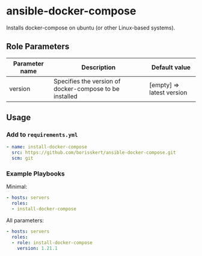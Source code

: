 # ansible-docker-compose

Installs docker-compose on ubuntu (or other Linux-based systems).

## Role Parameters

| Parameter name         | Description                                              | Default value             |
|------------------------|----------------------------------------------------------|---------------------------|
| version | Specifies the version of docker-compose to be installed  | [empty] => latest version |

## Usage

### Add to `requirements.yml`

```yaml
- name: install-docker-compose
  src: https://github.com/borisskert/ansible-docker-compose.git
  scm: git
```

### Example Playbooks

Minimal:

```yaml
- hosts: servers
  roles:
  - install-docker-compose
```

All parameters:

```yaml
- hosts: servers
  roles:
  - role: install-docker-compose
    version: 1.21.1
```
